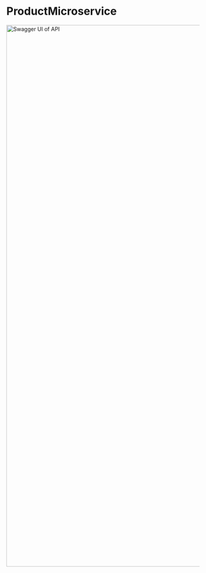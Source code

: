 # ProductMicroservice

<img width="1414" alt="Swagger UI of API" src="https://user-images.githubusercontent.com/28672755/196228744-56a57734-691d-4805-badb-f456f1ea57c3.png">
